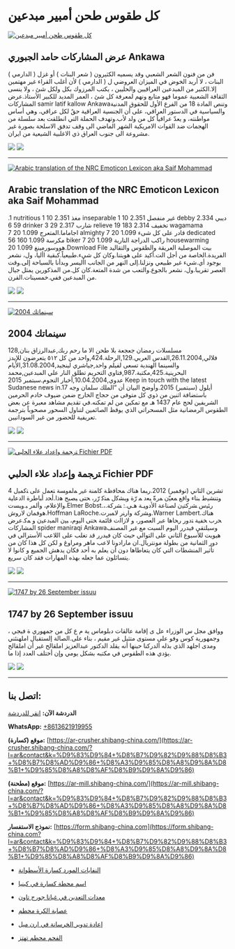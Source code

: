 # كل طقوس طحن أمبير مبدعين

<a href="https://swt.shibang-china.com/?l=ar&img&k=%D9%83%D9%84+%D8%B7%D9%82%D9%88%D8%B3+%D8%B7%D8%AD%D9%86+%D8%A3%D9%85%D8%A8%D9%8A%D8%B1+%D9%85%D8%A8%D8%AF%D8%B9%D9%8A%D9%86" target="_blank">![كل طقوس طحن أمبير مبدعين](http://static.shibang-china.com/all-800x300/883.jpg)</a>

## عرض المشاركات حامد الجبوري Ankawa
( الدارمي ) فن من فنون الشعر الشعبي وقد يسميه الكثيرون ( شعر البنات ) أو غزل البنات ، لا أريد الخوض في الميزان العروضي ل ( الدارمي ) لأن أغلب القراء غير مهتمين إلا.الكثير من المبدعين العراقيين والحليين ، يكتب المرزوك بكل ولكل شئ ، ولا ينسى الثقافة الشعبية عموما فهو متابع ونهم لمعرفة كل شئ ، العمر المديد للكبير الأستاذ.عرض المشاركات samir latif kallow Ankawaوتنص المادة 18 من الفرع الأول للحقوق المدنية والسياسية في الدستور العراقي، على أن الجنسية العراقية حقٌ لكل عراقي، وهي أساس مواطنته، و يعدّ عراقياً كل من ولد لأب.وتهدف الحملة التي انطلقت بعد سلسلة من الهجمات ضد القوات الامريكية الشهر الماضي الى وقف تدفق الاسلحة بصورة غير مشروعة الى جنوب العراق ذي الاغلبية الشيعية من ايران.


<a href="https://whatsapp.shibangsoft.com/WhatsApp.php" target="_blank" title="WhatsApp">![](http://static.shibang-china.com/icon/whatsapp.png)</a> <a href="https://swt.shibang-china.com/?l=ar&icon&k=%D9%83%D9%84+%D8%B7%D9%82%D9%88%D8%B3+%D8%B7%D8%AD%D9%86+%D8%A3%D9%85%D8%A8%D9%8A%D8%B1+%D9%85%D8%A8%D8%AF%D8%B9%D9%8A%D9%86" target="_blank">![](http://static.shibang-china.com/icon/chat-ar.png)</a>

---

<a href="https://swt.shibang-china.com/?l=ar&img&k=%D9%83%D9%84+%D8%B7%D9%82%D9%88%D8%B3+%D8%B7%D8%AD%D9%86+%D8%A3%D9%85%D8%A8%D9%8A%D8%B1+%D9%85%D8%A8%D8%AF%D8%B9%D9%8A%D9%86" target="_blank">![Arabic translation of the NRC Emoticon Lexicon aka Saif Mohammad](http://static.shibang-china.com/all-800x300/623.jpg)</a>

## Arabic translation of the NRC Emoticon Lexicon aka Saif Mohammad
.1 nutritious مغذ 2.351 10 1 inseparable غير منفصل 2.351 10 1 debby ديبي 2.334 59 6 drinker شارب 2.317 29 3 relieve تخفيف 2.314 183 19 wagamama اجاماما.المتعرج 1.099 20 7 almighty قادر على كل شىء 1.099 20 7 dedicated مكرسة 1.099 160 56 biker راكب الدراجة النارية 1.099 20 7 housewarming هووسورمينغ 1.099 20.Download File بيت الموصلية العريقة والطقوس والتقاليد الفريدة.الخاصة من أجل الت.أكيد على هويتنا.وكان كل شيء.طبيعياً.كبقية األيا، ول، نشعر بوجود أي.شيء غير طبيعي ونزلنا.إلى النهر من الجانب األيسر وبدأنا بالسباحة إلى.وقت العصر تقريبا.ول، نشعر بالجوع.والتعب من شدة المتعة.كان كل.من المذكورين يمثل جيال من المبدعين ففي.خمسينات.القرن.


<a href="https://whatsapp.shibangsoft.com/WhatsApp.php" target="_blank" title="WhatsApp">![](http://static.shibang-china.com/icon/whatsapp.png)</a> <a href="https://swt.shibang-china.com/?l=ar&icon&k=%D9%83%D9%84+%D8%B7%D9%82%D9%88%D8%B3+%D8%B7%D8%AD%D9%86+%D8%A3%D9%85%D8%A8%D9%8A%D8%B1+%D9%85%D8%A8%D8%AF%D8%B9%D9%8A%D9%86" target="_blank">![](http://static.shibang-china.com/icon/chat-ar.png)</a>

---

<a href="https://swt.shibang-china.com/?l=ar&img&k=%D9%83%D9%84+%D8%B7%D9%82%D9%88%D8%B3+%D8%B7%D8%AD%D9%86+%D8%A3%D9%85%D8%A8%D9%8A%D8%B1+%D9%85%D8%A8%D8%AF%D8%B9%D9%8A%D9%86" target="_blank">![2004 سينماتك](http://static.shibang-china.com/all-800x300/995.jpg)</a>

## 2004 سينماتك
128,مسلسلات رمضان جعجعة بلا طحن الا ما رحم ربك,عبدالرزاق بنان فلالي,26.11.2004,القدس العربي.129,الرحلة.424,واحد من كل ٥١٢ يتعرضون للإيدز والسينما الهندية تسعى لفيلم واحد,جياشري لينجيد,31.08.2004,الأيام البحرينية.425,مكتبة.987,فتاوي التحريم تطلق النار علي المبدعين,محمد عدوي,10.04.2004,أخبار النجوم.سبتمبر 2015 Keep in touch with the latest Sudanese news in.17 أيلول (سبتمبر) 2015.وأوضح البيان أن “الملك سلمان وجه باستضافة اثنين من ذوي كل متوفى من حجاج الخارج ضمن ضيوف خادم الحرمين الشريفين لحج عام 1437 هـ مع تمكين من لم تمكنه.في تقديم مشاهد معبرة عن بعض الطقوس الرمضانية مثل المسحراتي الذي يوقظ الصائمين لتناول السحور مصحوباً بترجمة تعريفية للحضور من غير السودانيين.


<a href="https://whatsapp.shibangsoft.com/WhatsApp.php" target="_blank" title="WhatsApp">![](http://static.shibang-china.com/icon/whatsapp.png)</a> <a href="https://swt.shibang-china.com/?l=ar&icon&k=%D9%83%D9%84+%D8%B7%D9%82%D9%88%D8%B3+%D8%B7%D8%AD%D9%86+%D8%A3%D9%85%D8%A8%D9%8A%D8%B1+%D9%85%D8%A8%D8%AF%D8%B9%D9%8A%D9%86" target="_blank">![](http://static.shibang-china.com/icon/chat-ar.png)</a>

---

<a href="https://swt.shibang-china.com/?l=ar&img&k=%D9%83%D9%84+%D8%B7%D9%82%D9%88%D8%B3+%D8%B7%D8%AD%D9%86+%D8%A3%D9%85%D8%A8%D9%8A%D8%B1+%D9%85%D8%A8%D8%AF%D8%B9%D9%8A%D9%86" target="_blank">![ﺘرﺠﻤﺔ وإﻋداد ﻋﻼء اﻟﺤﻟﺒﻲ Fichier PDF](http://static.shibang-china.com/all-800x300/1005.jpg)</a>

## ﺘرﺠﻤﺔ وإﻋداد ﻋﻼء اﻟﺤﻟﺒﻲ Fichier PDF
4 تشرين الثاني (نوفمبر) 2012.رﺒﻤﺎ ﻫﻨﺎك ﻤﺤﺎﻓظﺔ ﮐﺎﻤﻨﺔ ﻏﻴر ﻤﻟﻤوﺴﺔ ﺘﻌﻤل ﻋﻟﯽ ﺘﮐﻤﻴل وﺘﻨﺸﻴط ﺒﻨﺎء واﻗﻊ ﻤﻌﻴّن ﻤرةّ ﺒﻌد ﻤ رّة وﺒﺸﮐل ﻤﺘﮐ رّر، ﺤﺘﯽ ﻴﺼﺒﺢ ﻫذا.أﺤد أﺒﺎطرة اﻟدﻋﺎﻴﺔ واﻹﻋﻼم، وأﻟﻤر ﺒ.وﺒﺴت.Elmer Bobst.،.رﺌﻴس ﺸرﮐﺘﻴن ﻟﺼﻨﺎﻋﺔ اﻷدوﻴـﺔ ﻫـﻲ.: ﺸرﮐﺔ ﻫوﻓﻤﺎن ﻻروش.Hoffman LaRoche.وﺸرﮐﺔ وارﻨر ﻻﻤﺒرت.Warner Lambert.ﻫﻨﺎك ﺤرب ﺨﻔﻴﺔ ﺘدور رﺤﺎﻫﺎ ﻋﺒر اﻟﻌﺼور، و ﻻزاﻟت ﻗﺎﺌﻤﺔ ﺤﺘﯽ اﻟﻴوم، ﺒﻴن اﻟﻤﺒدﻋﻴن و ﻤﮐ.عرض المشاركات spider maniraqi Ankawaوسيلتقي فيدرر اليوم السبت مع غير المصنف هيويت للأسبوع الثاني على التوالي حيث كان فيدرر قد تغلب على اللاعب الأسترالي في دور الثمانية من بطولة مونتريال.ان مارادونا لاعب ماهر ومراوغ و لكن كل هذا كان من تأثير المنشطات التي كان يتعاطاها دون أن يعلم به أحد فكان يدهش الجميع و كانوا لا يتسائلون عما جعله بهذه المهارات فقد كان سريع.


<a href="https://whatsapp.shibangsoft.com/WhatsApp.php" target="_blank" title="WhatsApp">![](http://static.shibang-china.com/icon/whatsapp.png)</a> <a href="https://swt.shibang-china.com/?l=ar&icon&k=%D9%83%D9%84+%D8%B7%D9%82%D9%88%D8%B3+%D8%B7%D8%AD%D9%86+%D8%A3%D9%85%D8%A8%D9%8A%D8%B1+%D9%85%D8%A8%D8%AF%D8%B9%D9%8A%D9%86" target="_blank">![](http://static.shibang-china.com/icon/chat-ar.png)</a>

---

<a href="https://swt.shibang-china.com/?l=ar&img&k=%D9%83%D9%84+%D8%B7%D9%82%D9%88%D8%B3+%D8%B7%D8%AD%D9%86+%D8%A3%D9%85%D8%A8%D9%8A%D8%B1+%D9%85%D8%A8%D8%AF%D8%B9%D9%8A%D9%86" target="_blank">![1747 by 26 September issuu](http://static.shibang-china.com/all-800x300/1398.jpg)</a>

## 1747 by 26 September issuu
ووافق مجل س الوزراء عل ى إقامة عالقات دبلوماس ية م ع كل من جمهوري ة فيجي ، وجمهورية كوس وفو على مستوى متثيل غير مقيم ، بناء على.الصالة إلستقبال املهنئني ومدى اجلهد الذي بذله ألدركنا حينها أنه يقلد الدكتور عبدالعزيز املقالح غير أن املقالح يؤدي هذه الطقوس في مكتبه بشكل يومي وإن أختلف العدد إذا ما.

<a href="https://whatsapp.shibangsoft.com/WhatsApp.php" target="_blank" title="WhatsApp">![](http://static.shibang-china.com/icon/whatsapp.png)</a> <a href="https://swt.shibang-china.com/?l=ar&icon&k=%D9%83%D9%84+%D8%B7%D9%82%D9%88%D8%B3+%D8%B7%D8%AD%D9%86+%D8%A3%D9%85%D8%A8%D9%8A%D8%B1+%D9%85%D8%A8%D8%AF%D8%B9%D9%8A%D9%86" target="_blank">![](http://static.shibang-china.com/icon/chat-ar.png)</a>

---
## اتصل بنا:

**الدردشة الآن:** [انقر للدردشة](https://swt.shibang-china.com?l=ar&contact&k=%D9%83%D9%84+%D8%B7%D9%82%D9%88%D8%B3+%D8%B7%D8%AD%D9%86+%D8%A3%D9%85%D8%A8%D9%8A%D8%B1+%D9%85%D8%A8%D8%AF%D8%B9%D9%8A%D9%86)

**WhatsApp:**  [+8613621919955](https://whatsapp.shibangsoft.com/WhatsApp.php)

**موقع (كسارة):** [https://ar-crusher.shibang-china.com/](https://ar-crusher.shibang-china.com/?l=ar&contact&k=%D9%83%D9%84+%D8%B7%D9%82%D9%88%D8%B3+%D8%B7%D8%AD%D9%86+%D8%A3%D9%85%D8%A8%D9%8A%D8%B1+%D9%85%D8%A8%D8%AF%D8%B9%D9%8A%D9%86)

**موقع (مطحنة):** [https://ar-mill.shibang-china.com/](https://ar-mill.shibang-china.com/?l=ar&contact&k=%D9%83%D9%84+%D8%B7%D9%82%D9%88%D8%B3+%D8%B7%D8%AD%D9%86+%D8%A3%D9%85%D8%A8%D9%8A%D8%B1+%D9%85%D8%A8%D8%AF%D8%B9%D9%8A%D9%86)

**نموذج الاستفسار:** [https://form.shibang-china.com](https://form.shibang-china.com?l=ar&contact&k=%D9%83%D9%84+%D8%B7%D9%82%D9%88%D8%B3+%D8%B7%D8%AD%D9%86+%D8%A3%D9%85%D8%A8%D9%8A%D8%B1+%D9%85%D8%A8%D8%AF%D8%B9%D9%8A%D9%86)

* [النفايات المورد كسارة الأسطوانة](../26/%D8%A7%D9%84%D9%86%D9%81%D8%A7%D9%8A%D8%A7%D8%AA%20%D8%A7%D9%84%D9%85%D9%88%D8%B1%D8%AF%20%D9%83%D8%B3%D8%A7%D8%B1%D8%A9%20%D8%A7%D9%84%D8%A3%D8%B3%D8%B7%D9%88%D8%A7%D9%86%D8%A9.md)

* [اسم محطة كسارة في كينيا](../26/%D8%A7%D8%B3%D9%85%20%D9%85%D8%AD%D8%B7%D8%A9%20%D9%83%D8%B3%D8%A7%D8%B1%D8%A9%20%D9%81%D9%8A%20%D9%83%D9%8A%D9%86%D9%8A%D8%A7.md)

* [معدات التعدين في غيانا جورج تاون](../26/%D9%85%D8%B9%D8%AF%D8%A7%D8%AA%20%D8%A7%D9%84%D8%AA%D8%B9%D8%AF%D9%8A%D9%86%20%D9%81%D9%8A%20%D8%BA%D9%8A%D8%A7%D9%86%D8%A7%20%D8%AC%D9%88%D8%B1%D8%AC%20%D8%AA%D8%A7%D9%88%D9%86.md)

* [عصابة الكرة محطم](../27/%D8%B9%D8%B5%D8%A7%D8%A8%D8%A9%20%D8%A7%D9%84%D9%83%D8%B1%D8%A9%20%D9%85%D8%AD%D8%B7%D9%85.md)

* [إعادة تدوير الخرسانة في ارن ميل](../26/%D8%A5%D8%B9%D8%A7%D8%AF%D8%A9%20%D8%AA%D8%AF%D9%88%D9%8A%D8%B1%20%D8%A7%D9%84%D8%AE%D8%B1%D8%B3%D8%A7%D9%86%D8%A9%20%D9%81%D9%8A%20%D8%A7%D8%B1%D9%86%20%D9%85%D9%8A%D9%84.md)

* [الفحم محطم تهتز](../27/%D8%A7%D9%84%D9%81%D8%AD%D9%85%20%D9%85%D8%AD%D8%B7%D9%85%20%D8%AA%D9%87%D8%AA%D8%B2.md)